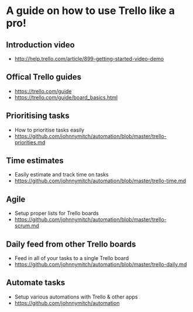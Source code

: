 # A guide on how to use Trello like a pro!

## Introduction video
- http://help.trello.com/article/899-getting-started-video-demo

## Offical Trello guides
- https://trello.com/guide
- https://trello.com/guide/board_basics.html

## Prioritising tasks
- How to prioritise tasks easily
- https://github.com/johnnymitch/automation/blob/master/trello-priorities.md

## Time estimates
- Easily estimate and track time on tasks
- https://github.com/johnnymitch/automation/blob/master/trello-time.md

## Agile
- Setup proper lists for Trello boards
- https://github.com/johnnymitch/automation/blob/master/trello-scrum.md

## Daily feed from other Trello boards
- Feed in all of your tasks to a single Trello board
- https://github.com/johnnymitch/automation/blob/master/trello-daily.md

## Automate tasks
- Setup various automations with Trello & other apps
- https://github.com/johnnymitch/automation
